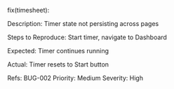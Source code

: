 fix(timesheet):

Description: Timer state not persisting across pages

Steps to Reproduce:
Start timer, navigate to Dashboard

Expected: Timer continues running

Actual: Timer resets to Start button

Refs: BUG-002
Priority: Medium
Severity: High
